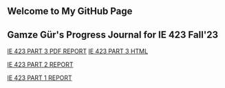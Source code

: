 ## Welcome to My GitHub Page
## Gamze Gür's Progress Journal for IE 423 Fall'23

[IE 423 PART 3 PDF REPORT](https://bu-ie-423.github.io/fall-23-gamzegur/Reportprojectpart3pdf.pdf)
[IE 423 PART 3 HTML](https://bu-ie-423.github.io/fall-23-gamzegur/projectpart3.html)


[IE 423 PART 2 REPORT](https://bu-ie-423.github.io/fall-23-gamzegur/Part2report.html)

[IE 423 PART 1 REPORT](https://bu-ie-423.github.io/fall-23-gamzegur/part1.html)
